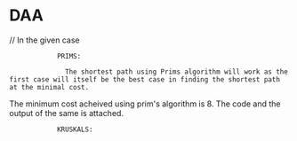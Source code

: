# DAA

// In the given case 
                
                PRIMS:
                
                  The shortest path using Prims algorithm will work as the first case will itself be the best case in finding the shortest path at the minimal cost.
 The minimum cost acheived using prim's algorithm is 8. The code and the output of the same is attached.
 
                KRUSKALS:
                
                   

